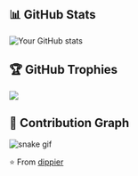 ## 📊 GitHub Stats
![Your GitHub stats](https://github-readme-stats.vercel.app/api?username=dippier&show_icons=true&theme=radical)

## 🏆 GitHub Trophies
![](https://github-profile-trophy.vercel.app/?username=dippier&theme=radical&no-frame=false&no-bg=true&margin-w=4)

## 🐍 Contribution Graph
![snake gif](https://github.com/dippier/dippier/blob/output/github-contribution-grid-snake.gif)

⭐️ From [dippier](https://github.com/dippier)

